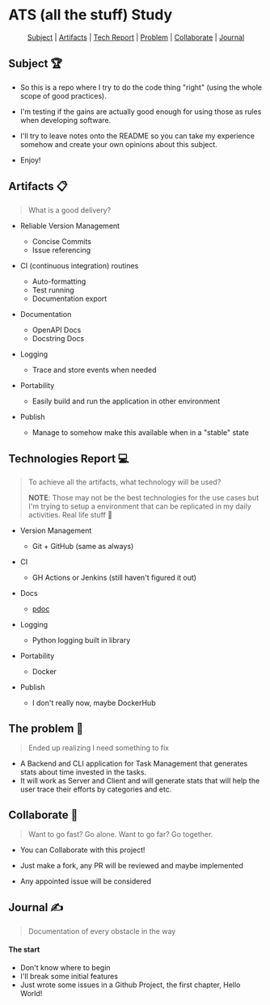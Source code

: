 # ATS (all the stuff) Study 
<p align="center">
    <a href="#Subject">Subject</a>  |  
    <a href="#Artifacts">Artifacts</a> |
    <a href="#TechReport">Tech Report</a> |
    <a href="#Problem">Problem</a> |
    <a href="#Collaborate">Collaborate</a> |
    <a href="#Journal">Journal</a>
</p>

<span id="Subject">

## Subject 🏆️

- So this is a repo where I try to do the code thing "right" (using the whole scope of good practices).

- I'm testing if the gains are actually good enough for using those as rules when developing software.

- I'll try to leave notes onto the README so you can take my experience somehow and create your own opinions about this subject.

- Enjoy!

  

<span id="Artifacts">

## Artifacts 📋️
> What is a good delivery?

- Reliable Version Management

  - Concise Commits
  - Issue referencing

- CI (continuous integration) routines

  - Auto-formatting
  - Test running
  - Documentation export

- Documentation

  - OpenAPI Docs
  - Docstring Docs

- Logging

  - Trace and store events when needed

- Portability

  - Easily build and run the application in other environment

- Publish

  - Manage to somehow make this available when in a "stable" state

    

<span id="TechReport">

## Technologies Report 💻️

> To achieve all the artifacts, what technology will be used?
>
> **NOTE**: Those may not be the best technologies for the use cases but I'm trying to setup a environment that can be replicated in my daily activities. Real life stuff 🥱 

- Version Management
  - Git + GitHub (same as always)
- CI
  - GH Actions or Jenkins (still haven't figured it out)

- Docs

  - [pdoc](https://pdoc3.github.io/pdoc/)

- Logging

  - Python logging built in library

- Portability

  - Docker

- Publish

  - I don't really now, maybe DockerHub

    

<span id="Problem">

## The problem 🐙

> Ended up realizing I need something to fix

- A Backend and CLI application for Task Management that generates stats about time invested in the tasks. 
- It will work as Server and Client and will generate stats that will help the user trace their efforts by categories and etc.



<span id="Collaborate">

## Collaborate 🤝

> Want to go fast? Go alone. Want to go far? Go together.

- You can Collaborate with this project!

- Just make a fork, any PR will be reviewed and maybe implemented

- Any appointed issue will be considered 

  

<span id="Journal">

## Journal ✍️

> Documentation of every obstacle in the way

#### The start

- Don't know where to begin
- I'll break some initial features
- Just wrote some issues in a Github Project, the first chapter, Hello World!





